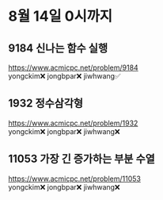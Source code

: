 # 8월 14일 0시까지  

## 9184 신나는 함수 실행  
https://www.acmicpc.net/problem/9184  
yongckim❌  jongbpar❌ jiwhwang✅  
  
## 1932 정수삼각형  
https://www.acmicpc.net/problem/1932  
yongckim❌  jongbpar❌ jiwhwang❌  
  
## 11053 가장 긴 증가하는 부분 수열  
https://www.acmicpc.net/problem/11053  
yongckim❌  jongbpar❌ jiwhwang❌  

